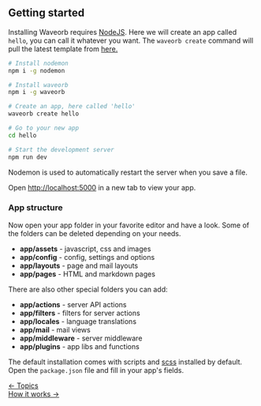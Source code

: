 ## Getting started

Installing Waveorb requires [NodeJS](https://nodejs.org). Here we will create an app called `hello`, you can call it whatever you want. The `waveorb create` command will pull the latest template from [here.](https://github.com/eldoy/waveorb-templates)

```bash
# Install nodemon
npm i -g nodemon

# Install waveorb
npm i -g waveorb

# Create an app, here called 'hello'
waveorb create hello

# Go to your new app
cd hello

# Start the development server
npm run dev
```
Nodemon is used to automatically restart the server when you save a file.

Open [http://localhost:5000](http://localhost:5000) in a new tab to view your app.

### App structure

Now open your app folder in your favorite editor and have a look. Some of the folders can be deleted depending on your needs.

* __app/assets__ - javascript, css and images
* __app/config__ - config, settings and options
* __app/layouts__ - page and mail layouts
* __app/pages__ - HTML and markdown pages

There are also other special folders you can add:
* __app/actions__ - server API actions
* __app/filters__ - filters for server actions
* __app/locales__ - language translations
* __app/mail__ - mail views
* __app/middleware__ - server middleware
* __app/plugins__ - app libs and functions

The default installation comes with scripts and [scss](https://sass-lang.com) installed by default. Open the `package.json` file and fill in your app's fields.

<div class="nav">
  <div><a href="/docs#topics">&larr; Topics</a></div>
  <div><a href="/doc/how-it-works">How it works &rarr;</a></div>
</div>
